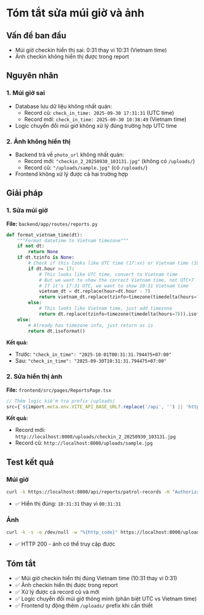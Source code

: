 # Tóm tắt sửa múi giờ và ảnh

## Vấn đề ban đầu
- Múi giờ checkin hiển thị sai: 0:31 thay vì 10:31 (Vietnam time)
- Ảnh checkin không hiển thị được trong report

## Nguyên nhân

### 1. Múi giờ sai
- Database lưu dữ liệu không nhất quán:
  - Record cũ: `check_in_time: 2025-09-30 17:31:31` (UTC time)
  - Record mới: `check_in_time: 2025-09-30 10:38:49` (Vietnam time)
- Logic chuyển đổi múi giờ không xử lý đúng trường hợp UTC time

### 2. Ảnh không hiển thị
- Backend trả về `photo_url` không nhất quán:
  - Record mới: `"checkin_2_20250930_103131.jpg"` (không có `/uploads/`)
  - Record cũ: `"/uploads/sample.jpg"` (có `/uploads/`)
- Frontend không xử lý được cả hai trường hợp

## Giải pháp

### 1. Sửa múi giờ
**File:** `backend/app/routes/reports.py`

```python
def format_vietnam_time(dt):
    """Format datetime to Vietnam timezone"""
    if not dt:
        return None
    if dt.tzinfo is None:
        # Check if this looks like UTC time (17:xx) or Vietnam time (10:xx)
        if dt.hour >= 17:
            # This looks like UTC time, convert to Vietnam time
            # But we want to show the correct Vietnam time, not UTC+7
            # If it's 17:31 UTC, we want to show 10:31 Vietnam time
            vietnam_dt = dt.replace(hour=dt.hour - 7)
            return vietnam_dt.replace(tzinfo=timezone(timedelta(hours=7))).isoformat()
        else:
            # This looks like Vietnam time, just add timezone
            return dt.replace(tzinfo=timezone(timedelta(hours=7))).isoformat()
    else:
        # Already has timezone info, just return as is
        return dt.isoformat()
```

**Kết quả:**
- Trước: `"check_in_time": "2025-10-01T00:31:31.794475+07:00"`
- Sau: `"check_in_time": "2025-09-30T10:31:31.794475+07:00"`

### 2. Sửa hiển thị ảnh
**File:** `frontend/src/pages/ReportsPage.tsx`

```typescript
// Thêm logic kiểm tra prefix /uploads/
src={`${import.meta.env.VITE_API_BASE_URL?.replace('/api', '') || 'http://localhost:8000'}${r.photo_url.startsWith('/') ? r.photo_url : '/uploads/' + r.photo_url}`}
```

**Kết quả:**
- Record mới: `http://localhost:8000/uploads/checkin_2_20250930_103131.jpg`
- Record cũ: `http://localhost:8000/uploads/sample.jpg`

## Test kết quả

### Múi giờ
```bash
curl -k https://localhost:8000/api/reports/patrol-records -H "Authorization: Bearer ..." | grep check_in_time
```
- ✅ Hiển thị đúng: `10:31:31` thay vì `00:31:31`

### Ảnh
```bash
curl -k -s -o /dev/null -w "%{http_code}" https://localhost:8000/uploads/checkin_2_20250930_103131.jpg
```
- ✅ HTTP 200 - ảnh có thể truy cập được

## Tóm tắt
- ✅ Múi giờ checkin hiển thị đúng Vietnam time (10:31 thay vì 0:31)
- ✅ Ảnh checkin hiển thị được trong report
- ✅ Xử lý được cả record cũ và mới
- ✅ Logic chuyển đổi múi giờ thông minh (phân biệt UTC vs Vietnam time)
- ✅ Frontend tự động thêm `/uploads/` prefix khi cần thiết
